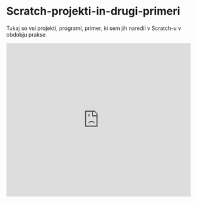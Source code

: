 # Scratch-projekti-in-drugi-primeri
Tukaj so vsi projekti, programi, primer, ki sem jih naredil v Scratch-u v obdobju prakse

<iframe src="https://scratch.mit.edu/projects/676226667/embed" allowtransparency="true" width="485" height="402" frameborder="0" scrolling="no" allowfullscreen></iframe>
